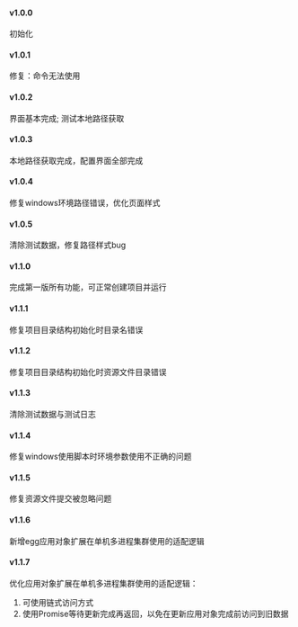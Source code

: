 #### v1.0.0
初始化

#### v1.0.1
修复：命令无法使用

#### v1.0.2
界面基本完成; 测试本地路径获取

#### v1.0.3
本地路径获取完成，配置界面全部完成

#### v1.0.4
修复windows环境路径错误，优化页面样式

#### v1.0.5
清除测试数据，修复路径样式bug

#### v1.1.0
完成第一版所有功能，可正常创建项目并运行

#### v1.1.1
修复项目目录结构初始化时目录名错误

#### v1.1.2
修复项目目录结构初始化时资源文件目录错误

#### v1.1.3
清除测试数据与测试日志

#### v1.1.4
修复windows使用脚本时环境参数使用不正确的问题

#### v1.1.5
修复资源文件提交被忽略问题

#### v1.1.6
新增egg应用对象扩展在单机多进程集群使用的适配逻辑

#### v1.1.7
优化应用对象扩展在单机多进程集群使用的适配逻辑：
  1. 可使用链式访问方式
  2. 使用Promise等待更新完成再返回，以免在更新应用对象完成前访问到旧数据